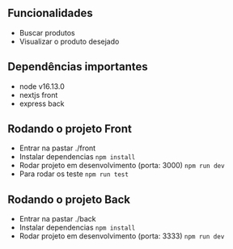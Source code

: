 ## Funcionalidades

- Buscar produtos
- Visualizar o produto desejado

## Dependências importantes

- node v16.13.0
- nextjs front
- express back

## Rodando o projeto Front

- Entrar na pastar ./front
- Instalar dependencias `npm install`
- Rodar projeto em desenvolvimento (porta: 3000) `npm run dev`
- Para rodar os teste `npm run test`

## Rodando o projeto Back

- Entrar na pastar ./back
- Instalar dependencias `npm install`
- Rodar projeto em desenvolvimento (porta: 3333) `npm run dev`
